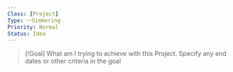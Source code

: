 ```yaml
---
Class: [Project]
Type: 〰️Simmering
Priority: Normal
Status: Idea
---
```



>[!Goal] 
What am I trying to achieve with this Project.  Specify any end dates or other criteria in the goal

